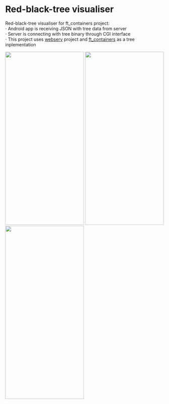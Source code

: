 # Red-black-tree visualiser
<p>
  Red-black-tree visualiser for ft_containers project:
  <br/>
     ⋅ Android app is receiving JSON with tree data from server
  <br/>
     ⋅ Server is connecting with tree binary through CGI interface
  <br/>
     ⋅ This project uses <a href="https://github.com/vidkazan/webserv">webserv</a> project and <a href="https://github.com/vidkazan/ft_containers">ft_containers</a> as a tree inplementation
</p>
  <div>
    <img src="https://github.com/vidkazan/red-black-tree-visualiser/assets/33557107/ab980737-09da-4bfe-8dfc-1555e2116c7e" width=250 height=550>
    <img src="https://github.com/vidkazan/red-black-tree-visualiser/assets/33557107/d544afdc-c94f-4d17-9860-65a4fa7a48e7" width=250 height=550>
    <img src="https://github.com/vidkazan/red-black-tree-visualiser/assets/33557107/da178810-5192-481c-a7d7-5f7191ebbf5f" width=250 height=550>
  </div>
